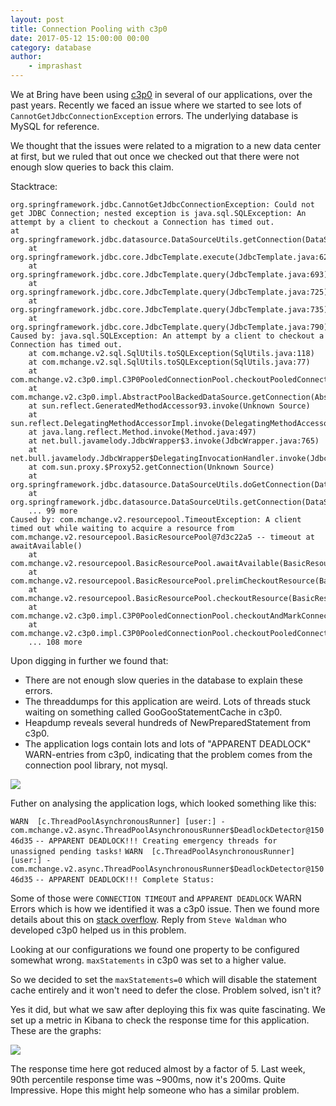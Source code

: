 ```yaml
---
layout: post
title: Connection Pooling with c3p0
date: 2017-05-12 15:00:00 00:00
category: database
author:
    - imprashast
---
```


We at Bring have been using [c3p0](http://www.mchange.com/projects/c3p0/) in several of our applications, over the past years. Recently we faced an issue where we started to see lots of `CannotGetJdbcConnectionException` errors. The underlying database is MySQL for reference.

We thought that the issues were related to a migration to a new data center at first, but we ruled that out once we checked out that there were not enough slow queries to back this claim.

Stacktrace:
```
org.springframework.jdbc.CannotGetJdbcConnectionException: Could not get JDBC Connection; nested exception is java.sql.SQLException: An attempt by a client to checkout a Connection has timed out.
at org.springframework.jdbc.datasource.DataSourceUtils.getConnection(DataSourceUtils.java:80)
	at org.springframework.jdbc.core.JdbcTemplate.execute(JdbcTemplate.java:628)
	at org.springframework.jdbc.core.JdbcTemplate.query(JdbcTemplate.java:693)
	at org.springframework.jdbc.core.JdbcTemplate.query(JdbcTemplate.java:725)
	at org.springframework.jdbc.core.JdbcTemplate.query(JdbcTemplate.java:735)
	at org.springframework.jdbc.core.JdbcTemplate.query(JdbcTemplate.java:790)
Caused by: java.sql.SQLException: An attempt by a client to checkout a Connection has timed out.
	at com.mchange.v2.sql.SqlUtils.toSQLException(SqlUtils.java:118)
	at com.mchange.v2.sql.SqlUtils.toSQLException(SqlUtils.java:77)
	at com.mchange.v2.c3p0.impl.C3P0PooledConnectionPool.checkoutPooledConnection(C3P0PooledConnectionPool.java:690)
	at com.mchange.v2.c3p0.impl.AbstractPoolBackedDataSource.getConnection(AbstractPoolBackedDataSource.java:140)
	at sun.reflect.GeneratedMethodAccessor93.invoke(Unknown Source)
	at sun.reflect.DelegatingMethodAccessorImpl.invoke(DelegatingMethodAccessorImpl.java:43)
	at java.lang.reflect.Method.invoke(Method.java:497)
	at net.bull.javamelody.JdbcWrapper$3.invoke(JdbcWrapper.java:765)
	at net.bull.javamelody.JdbcWrapper$DelegatingInvocationHandler.invoke(JdbcWrapper.java:285)
	at com.sun.proxy.$Proxy52.getConnection(Unknown Source)
	at org.springframework.jdbc.datasource.DataSourceUtils.doGetConnection(DataSourceUtils.java:111)
	at org.springframework.jdbc.datasource.DataSourceUtils.getConnection(DataSourceUtils.java:77)
	... 99 more
Caused by: com.mchange.v2.resourcepool.TimeoutException: A client timed out while waiting to acquire a resource from com.mchange.v2.resourcepool.BasicResourcePool@7d3c22a5 -- timeout at awaitAvailable()
	at com.mchange.v2.resourcepool.BasicResourcePool.awaitAvailable(BasicResourcePool.java:1467)
	at com.mchange.v2.resourcepool.BasicResourcePool.prelimCheckoutResource(BasicResourcePool.java:644)
	at com.mchange.v2.resourcepool.BasicResourcePool.checkoutResource(BasicResourcePool.java:554)
	at com.mchange.v2.c3p0.impl.C3P0PooledConnectionPool.checkoutAndMarkConnectionInUse(C3P0PooledConnectionPool.java:758)
	at com.mchange.v2.c3p0.impl.C3P0PooledConnectionPool.checkoutPooledConnection(C3P0PooledConnectionPool.java:685)
	... 108 more
```

Upon digging in further we found that:
 
- There are not enough slow queries in the database to explain these errors.
- The threaddumps for this application are weird. Lots of threads stuck waiting on something called GooGooStatementCache in c3p0.
- Heapdump reveals several hundreds of NewPreparedStatement from c3p0.
- The application logs contain lots and lots of "APPARENT DEADLOCK" WARN-entries from c3p0, indicating that the problem comes from the connection pool library, not mysql.

<img src="{{ site.baseurl }}/img/heap_dump_c3p0.png" />

Futher on analysing the application logs, which looked something like this:

`WARN  [c.ThreadPoolAsynchronousRunner] [user:] -`
`com.mchange.v2.async.ThreadPoolAsynchronousRunner$DeadlockDetector@15046d35`
`-- APPARENT DEADLOCK!!! Creating emergency threads for unassigned pending tasks!`
`WARN  [c.ThreadPoolAsynchronousRunner] [user:] -`
`com.mchange.v2.async.ThreadPoolAsynchronousRunner$DeadlockDetector@15046d35` 
`-- APPARENT DEADLOCK!!! Complete Status:`

Some of those were `CONNECTION TIMEOUT` and `APPARENT DEADLOCK` WARN Errors which is how we identified it was a c3p0 issue. Then we found more details about this on [stack overflow](http://stackoverflow.com/questions/30952887/apparent-deadlock-c3p0-0-9-5-1-spring). Reply from `Steve Waldman` who developed c3p0 helped us in this problem.

Looking at our configurations we found one property to be configured somewhat wrong. `maxStatements` in c3p0 was set to a higher value.

So we decided to set the `maxStatements=0` which will disable the statement cache entirely and it won't need to defer the close. Problem solved, isn't it?

Yes it did, but what we saw after deploying this fix was quite fascinating. We set up a metric in Kibana to check the response time for this application. These are the graphs:

<img src="{{ site.baseurl }}/img/response_time_graphs_c3p0.png" />

The response time here got reduced almost by a factor of 5. Last week, 90th percentile response time was ~900ms, now it's 200ms. Quite Impressive. Hope this might help someone who has a similar problem.

